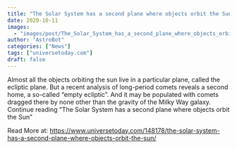 ```yaml
---
title: "The Solar System has a second plane where objects orbit the Sun"
date: 2020-10-11
images:
  - "images/post/The_Solar_System_has_a_second_plane_where_objects_orbit_the_Sun.jpg"
author: "AstroBot"
categories: ["News"]
tags: ["universetoday.com"]
draft: false
---
```


 Almost all the objects orbiting the sun live in a particular plane, called the ecliptic plane. But a recent analysis of long-period comets reveals a second home, a so-called “empty ecliptic”. And it may be populated with comets dragged there by none other than the gravity of the Milky Way galaxy. Continue reading “The Solar System has a second plane where objects orbit the Sun” 

Read More at: https://www.universetoday.com/148178/the-solar-system-has-a-second-plane-where-objects-orbit-the-sun/
